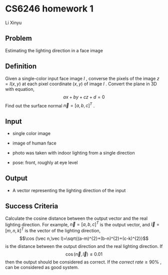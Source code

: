 # CS6246 homework 1
Li Xinyu

## Problem
Estimating the lighting direction in a face image

## Definition
Given a single-color input face image $I$ , converse the pixels of the image $z=I(x,y)$ at each pixel coordinate $(x,y)$ of image $I$ . Convert the plane in 3D with equation,
$$ax+by+cz+d=0$$
Find out the surface normal $\vec n=[a,b,c]^T$ .


## Input
* single color image

* image of human face

* photo was taken with indoor lighting from a single direction

* pose: front, roughly at eye level


## Output
* A vector representing the lighting direction of the input


## Success Criteria
Calculate the cosine distance between the output vector and the real lighting direction.
For example, $\vec n=[a,b,c]^T$ is the output vector, and $\vec l=[m,n,k]^T$ is the vector of the lighting direction,
$$\cos (\vec n,\vec l)=\sqrt{(a-m)^{2}+(b-n)^{2}+(c-k)^{2}}$$
is the distance between the output direction and the real lighting direction.
If
$$\cos(\vec n,\vec l)\le 0.01$$
then the output should be considered as correct.
If the $correct\ rate\ge 90\%$ , can be considered as good system.

